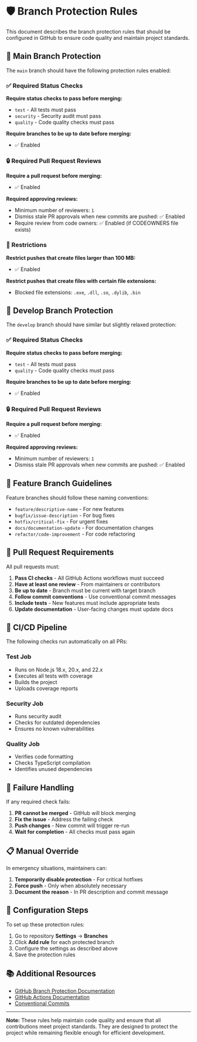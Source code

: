 # 🛡️ Branch Protection Rules

This document describes the branch protection rules that should be configured in GitHub to ensure code quality and maintain project standards.

## 🎯 Main Branch Protection

The `main` branch should have the following protection rules enabled:

### ✅ Required Status Checks

**Require status checks to pass before merging:**
- `test` - All tests must pass
- `security` - Security audit must pass  
- `quality` - Code quality checks must pass

**Require branches to be up to date before merging:**
- ✅ Enabled

### 🔒 Required Pull Request Reviews

**Require a pull request before merging:**
- ✅ Enabled

**Required approving reviews:**
- Minimum number of reviewers: `1`
- Dismiss stale PR approvals when new commits are pushed: ✅ Enabled
- Require review from code owners: ✅ Enabled (if CODEOWNERS file exists)

### 🚫 Restrictions

**Restrict pushes that create files larger than 100 MB:**
- ✅ Enabled

**Restrict pushes that create files with certain file extensions:**
- Blocked file extensions: `.exe`, `.dll`, `.so`, `.dylib`, `.bin`

## 🌿 Develop Branch Protection

The `develop` branch should have similar but slightly relaxed protection:

### ✅ Required Status Checks

**Require status checks to pass before merging:**
- `test` - All tests must pass
- `quality` - Code quality checks must pass

**Require branches to be up to date before merging:**
- ✅ Enabled

### 🔒 Required Pull Request Reviews

**Require a pull request before merging:**
- ✅ Enabled

**Required approving reviews:**
- Minimum number of reviewers: `1`
- Dismiss stale PR approvals when new commits are pushed: ✅ Enabled

## 🚀 Feature Branch Guidelines

Feature branches should follow these naming conventions:

- `feature/descriptive-name` - For new features
- `bugfix/issue-description` - For bug fixes
- `hotfix/critical-fix` - For urgent fixes
- `docs/documentation-update` - For documentation changes
- `refactor/code-improvement` - For code refactoring

## 🔄 Pull Request Requirements

All pull requests must:

1. **Pass CI checks** - All GitHub Actions workflows must succeed
2. **Have at least one review** - From maintainers or contributors
3. **Be up to date** - Branch must be current with target branch
4. **Follow commit conventions** - Use conventional commit messages
5. **Include tests** - New features must include appropriate tests
6. **Update documentation** - User-facing changes must update docs

## 🧪 CI/CD Pipeline

The following checks run automatically on all PRs:

### Test Job
- Runs on Node.js 18.x, 20.x, and 22.x
- Executes all tests with coverage
- Builds the project
- Uploads coverage reports

### Security Job
- Runs security audit
- Checks for outdated dependencies
- Ensures no known vulnerabilities

### Quality Job
- Verifies code formatting
- Checks TypeScript compilation
- Identifies unused dependencies

## 🚨 Failure Handling

If any required check fails:

1. **PR cannot be merged** - GitHub will block merging
2. **Fix the issue** - Address the failing check
3. **Push changes** - New commit will trigger re-run
4. **Wait for completion** - All checks must pass again

## 📋 Manual Override

In emergency situations, maintainers can:

1. **Temporarily disable protection** - For critical hotfixes
2. **Force push** - Only when absolutely necessary
3. **Document the reason** - In PR description and commit message

## 🔧 Configuration Steps

To set up these protection rules:

1. Go to repository **Settings** → **Branches**
2. Click **Add rule** for each protected branch
3. Configure the settings as described above
4. Save the protection rules

## 📚 Additional Resources

- [GitHub Branch Protection Documentation](https://docs.github.com/en/repositories/configuring-branches-and-merges-in-your-repository/defining-the-mergeability-of-pull-requests/about-protected-branches)
- [GitHub Actions Documentation](https://docs.github.com/en/actions)
- [Conventional Commits](https://www.conventionalcommits.org/)

---

**Note:** These rules help maintain code quality and ensure that all contributions meet project standards. They are designed to protect the project while remaining flexible enough for efficient development.
